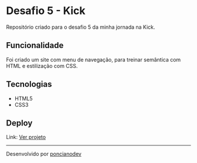 # Desafio 5 - Kick

Repositório criado para o desafio 5 da minha jornada na Kick.

## Funcionalidade

Foi criado um site com menu de navegação, para treinar semântica com HTML e estilização com CSS.

## Tecnologias

- HTML5
- CSS3

## Deploy

Link: <a href="https://poncianodev.github.io/desafio5-kick/" target="_blank">Ver projeto</a>

<hr>

Desenvolvido por <a href="https://www.linkedin.com/in/lucas-ponciano/">poncianodev</a>
